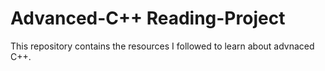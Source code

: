 # Advanced-C++ Reading-Project
This repository contains the resources I followed to learn about advnaced C++.